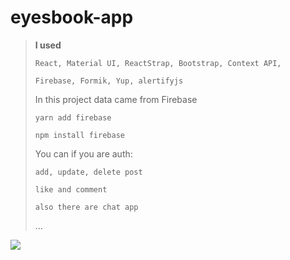 # eyesbook-app

>**I used**
>```
> React, Material UI, ReactStrap, Bootstrap, Context API,
>
> Firebase, Formik, Yup, alertifyjs
>```
>In this project data came from Firebase
>``` 
> yarn add firebase
> 
> npm install firebase
>```
> You can if you are auth:
>```
>add, update, delete post
>
>like and comment 
>
>also there are chat app
>```
>...

<img src="./eyesbook-react-app.gif">
